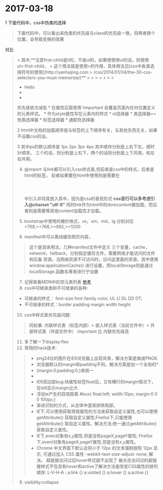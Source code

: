 # 2017-03-18
1 下面代码中，css中伪类的选择

>下面代码中，可以看出来伪类的优先级与class的优先级一致，将两者换个位置，会导致变换的效果
<style type="text/css">    
        #first li.list{color: green;}
        #first li:first-child{color: red;}
</style>
对比
><style type="text/css">    
        #first ul.list{color: green;}
        #first ul:first-child{color: red;}
</style>
> 其中,**注意first-child是li的，不是ul的，如果想使用ul的话，则使用ul>:first-child，
> 这个用法就是使用>的作用，具体用法见[css中各类选择符号的使用](http://yanhaijing.com
> /css/2014/01/04/the-30-css-selectors-you-must-memorize/)**
> <!DOCTYPE html>
> <html>
> <head>
> <title></title>
> </head>
> <body>
> <ul>
    <li class='list'>Hello</li>
    <li></li>
    <li></li>
</ul>
</body>
</html>
优先级依次减低
* 在属性后面使用 !important 会覆盖页面内任何位置定义的元素样式。
* 作为style属性写在元素内的样式
* id选择器
* 类选择器==伪类选择器
* 标签选择器
* 通配符选择器

2 html中文档的加载顺序是与标签的上下顺序有关，与其他东西无关，如果不设置css的话。

3 其中px的默认顺序是 1px 2px 3px 4px 其中顺序分别是上右下左，顺时针顺序。
  三个的话，则分别是上右下，两个的话则分别是上下共用，和左右共用。


4. @import 与link都可以引入css样式表,但前者是css中的样式，后者是html的标签。
 前者如果要在html中使用则是需要在<header></header>中引入<style type="text/css"></style>并将其放入其中，因为是css的表现形式 **css首行可以多考虑引入@charset "utf-8"**
 同时link作为html中的domcontent被加载，而后者则是需要等其他content加载完才加载。

5. bootstrap中使用的栅栏格式，xs，sm，md，lg 分别对应 <768,>=768,>=992,>=1200 
6. manifest中可以离线缓存网页内容，

> <html lang="en" manifest="index.manifest">这个是具体用法，几种manifest文件中定义
> 三个变量，cache，network，fallback，分别指定缓存文件，需要网络才能访问的文件和后备 
> 资源，当网络资源不可访问时，访问这里面的资源。其中使用window.applicationCache()
> 进行设置，而localStorage则是通过localStorage.函数名等来进行宁设置

7. 记得查看MDN中的空元素列表 [参考](https://developer.mozilla.org/zh-CN/docs/Glossary/%E7%A9%BA%E5%85%83%E7%B4%A0)
8. css中可继承类和不可继承的各种:
* 可继承的样式： font-size font-family color, UL LI DL DD DT;
* 不可继承的样式：border padding margin width height 
10. css中样式表优先级问题:
 
> 同权重: 内联样式表（标签内部）> 嵌入样式表（当前文件中）> 外部样式表（外部文件中）
> important 比 内联优先级高

11. 多了解一下display:flex
12. 常用的hack技术:
 
> * png24位的图片在iE6浏览器上出现背景，解决方案是做成PNG8.
> * 浏览器默认的margin和padding不同。解决方案是加一个全局的*   
> * {margin:0;padding:0;}来统一
> * 
> * IE6双边距bug:块属性标签float后，又有横行的margin情况下，在ie6显示margin比大
> * 浮动ie产生的双倍距离 #box{ float:left; width:10px; margin:0 0 0 100px;}
> * 渐进识别的方式，从总体中逐渐排除局部。
> * IE下,可以使用获取常规属性的方法来获取自定义属性,也可以使用getAttribute()
> 获取自定义属性;Firefox下,只能使用getAttribute()
> 取自定义属性。解决方法:统一通过getAttribute()获取自定义属性。
> * IE下,even对象有x,y属性,但是没有pageX,pageY属性;
> Firefox下,event对象有pageX,pageY属性,但是没有x,y属性。
> * Chrome 中文界面下默认会将小于 12px 的文本强制按照 12px 显示,
   可通过加入 CSS 属性 -webkit-text-size-adjust: none; 解决。
   超链接访问过后hover样式就不出现了 被点击访问过的超链接样式不在具有hover和active了解决方法是改变CSS属性的排列顺序:
   L-V-H-A :  a:link {} a:visited {} a:hover {} a:active {}

9. visibility:collapse

